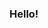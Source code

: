 ### Hello!
<!--
- 👨‍🎓I'm currently studying Artificial Inteligence at the University of Stirling
- 🧒My undergrad is in Computer Science at Coastal Carolina University
- 🏖️I was born and raised in Aruba
- 🖥️My experience is mostly in Java, C and Python. Also have dabled in Android Studio, MySQL and MIPS
- 🧠I'm currently looking for opportunities to further develop my skills
- 🌐I enjoy traveling, playing games, playing percussion instruments and binging Youtube.
-->

